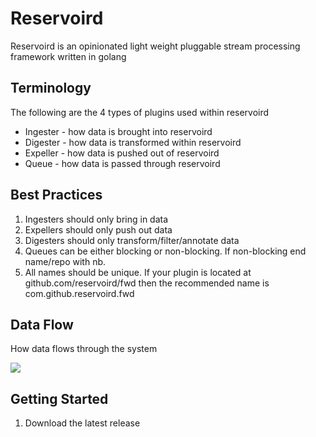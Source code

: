 # Reservoird

Reservoird is an opinionated light weight pluggable stream processing
framework written in golang

## Terminology

The following are the 4 types of plugins used within reservoird

- Ingester - how data is brought into reservoird
- Digester - how data is transformed within reservoird
- Expeller - how data is pushed out of reservoird
- Queue - how data is passed through reservoird

## Best Practices

1. Ingesters should only bring in data
2. Expellers should only push out data
3. Digesters should only transform/filter/annotate data
4. Queues can be either blocking or non-blocking. If non-blocking end name/repo
with nb.
5. All names should be unique. If your plugin is located at
github.com/reservoird/fwd then the recommended name is
com.github.reservoird.fwd

## Data Flow

How data flows through the system

[![](https://mermaid.ink/img/eyJjb2RlIjoiZ3JhcGggTFJcbiAgICBpbjAoaW5wdXQwKSAtLT4gaWcwW2luZ2VzdGVyMF1cbiAgICBpbjEoaW5wdXQxKSAtLT4gaWcxW2luZ2VzdGVyMV1cbiAgICBpbm4oaW5wdXROKSAtLT4gaWduW2luZ2VzdGVyTl1cbiAgICBzdWJncmFwaCByZXNlcnZvaXJkXG4gICAgaWcwIC0tPiBkaTBbZGlnZXN0ZXIwXVxuICAgIGlnMSAtLT4gZGkxW2RpZ2VzdGVyMV1cbiAgICBpZ24gLS0-IGRpbltkaWdlc3Rlck5dXG4gICAgZGkwIC0tPiBleFtleHBlbGxlcl1cbiAgICBkaTEgLS0-IGV4W2V4cGVsbGVyXVxuICAgIGRpbiAtLT4gZXhbZXhwZWxsZXJdXG4gICAgZW5kXG4gICAgZXggLS0-IG8ob3V0cHV0KSIsIm1lcm1haWQiOnsidGhlbWUiOiJkZWZhdWx0In19)](https://mermaid-js.github.io/mermaid-live-editor/#/edit/eyJjb2RlIjoiZ3JhcGggTFJcbiAgICBpbjAoaW5wdXQwKSAtLT4gaWcwW2luZ2VzdGVyMF1cbiAgICBpbjEoaW5wdXQxKSAtLT4gaWcxW2luZ2VzdGVyMV1cbiAgICBpbm4oaW5wdXROKSAtLT4gaWduW2luZ2VzdGVyTl1cbiAgICBzdWJncmFwaCByZXNlcnZvaXJkXG4gICAgaWcwIC0tPiBkaTBbZGlnZXN0ZXIwXVxuICAgIGlnMSAtLT4gZGkxW2RpZ2VzdGVyMV1cbiAgICBpZ24gLS0-IGRpbltkaWdlc3Rlck5dXG4gICAgZGkwIC0tPiBleFtleHBlbGxlcl1cbiAgICBkaTEgLS0-IGV4W2V4cGVsbGVyXVxuICAgIGRpbiAtLT4gZXhbZXhwZWxsZXJdXG4gICAgZW5kXG4gICAgZXggLS0-IG8ob3V0cHV0KSIsIm1lcm1haWQiOnsidGhlbWUiOiJkZWZhdWx0In19)

## Getting Started

1. Download the latest release
